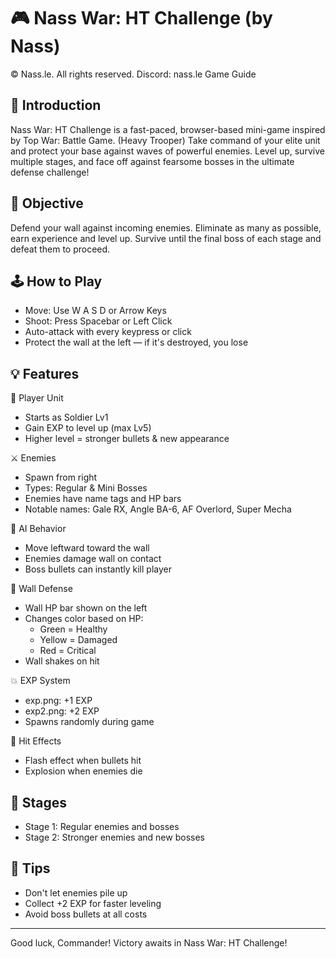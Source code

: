 🎮 Nass War: HT Challenge (by Nass)
=========================
  © Nass.le. All rights reserved.
  Discord: nass.le
Game Guide

📜 Introduction
---------------
Nass War: HT Challenge is a fast-paced, browser-based mini-game inspired by Top War: Battle Game. (Heavy Trooper)
Take command of your elite unit and protect your base against waves of powerful enemies. Level up, survive multiple stages, and face off against fearsome bosses in the ultimate defense challenge!

🎯 Objective
------------
Defend your wall against incoming enemies. Eliminate as many as possible, earn experience and level up. Survive until the final boss of each stage and defeat them to proceed.

🕹️ How to Play
---------------
- Move: Use W A S D or Arrow Keys
- Shoot: Press Spacebar or Left Click
- Auto-attack with every keypress or click
- Protect the wall at the left — if it's destroyed, you lose

💡 Features
-----------

🧍 Player Unit
- Starts as Soldier Lv1
- Gain EXP to level up (max Lv5)
- Higher level = stronger bullets & new appearance

⚔️ Enemies
- Spawn from right
- Types: Regular & Mini Bosses
- Enemies have name tags and HP bars
- Notable names: Gale RX, Angle BA-6, AF Overlord, Super Mecha

🧠 AI Behavior
- Move leftward toward the wall
- Enemies damage wall on contact
- Boss bullets can instantly kill player

🧱 Wall Defense
- Wall HP bar shown on the left
- Changes color based on HP:
  - Green = Healthy
  - Yellow = Damaged
  - Red = Critical
- Wall shakes on hit

💥 EXP System
- exp.png: +1 EXP
- exp2.png: +2 EXP
- Spawns randomly during game

🧨 Hit Effects
- Flash effect when bullets hit
- Explosion when enemies die

👑 Stages
--------
- Stage 1: Regular enemies and bosses
- Stage 2: Stronger enemies and new bosses

🧪 Tips
-------
- Don't let enemies pile up
- Collect +2 EXP for faster leveling
- Avoid boss bullets at all costs

---

Good luck, Commander! Victory awaits in Nass War: HT Challenge!
